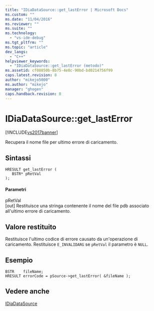 ```yaml
---
title: "IDiaDataSource::get_lastError | Microsoft Docs"
ms.custom: ""
ms.date: "11/04/2016"
ms.reviewer: ""
ms.suite: ""
ms.technology: 
  - "vs-ide-debug"
ms.tgt_pltfrm: ""
ms.topic: "article"
dev_langs: 
  - "C++"
helpviewer_keywords: 
  - "IDiaDataSource::get_lastError (metodo)"
ms.assetid: cf08850b-8b75-4e8c-90bd-bd0214756f99
caps.latest.revision: 8
author: "mikejo5000"
ms.author: "mikejo"
manager: "ghogen"
caps.handback.revision: 8
---
```

# IDiaDataSource::get_lastError
[!INCLUDE[vs2017banner](../../code-quality/includes/vs2017banner.md)]

Recupera il nome file per ultimo errore di caricamento.  
  
## Sintassi  
  
```cpp#  
HRESULT get_lastError (  
   BSTR* pRetVal  
);  
```  
  
#### Parametri  
 pRetVal  
 \[out\]  Restituisce una stringa contenente il nome del file pdb associato all'ultimo errore di caricamento.  
  
## Valore restituito  
 Restituisce l'ultimo codice di errore causato da un'operazione di caricamento.  Restituisce `E_INVALIDARG` se  `pRetVal` il parametro è  `NULL`.  
  
## Esempio  
  
```cpp#  
BSTR    fileName;  
HRESULT errorCode = pSource->get_lastError( &fileName );  
```  
  
## Vedere anche  
 [IDiaDataSource](../../debugger/debug-interface-access/idiadatasource.md)